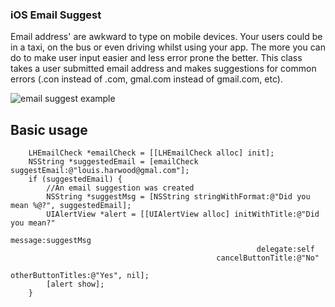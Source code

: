 ### iOS Email Suggest

Email address' are awkward to type on mobile devices. Your users could be in a taxi, on the bus or even driving whilst using your app. The more you can do to make user input easier and less error prone the better. This class takes a user submitted email address and makes suggestions for common errors (.con instead of .com, gmal.com instead of gmail.com, etc).

![email suggest example](https://s3-eu-west-1.amazonaws.com/louis-harwood/images/email-suggest.png)

## Basic usage

```
    LHEmailCheck *emailCheck = [[LHEmailCheck alloc] init];
    NSString *suggestedEmail = [emailCheck suggestEmail:@"louis.harwood@gmal.com"];
    if (suggestedEmail) {
        //An email suggestion was created
        NSString *suggestMsg = [NSString stringWithFormat:@"Did you mean %@?", suggestedEmail];
        UIAlertView *alert = [[UIAlertView alloc] initWithTitle:@"Did you mean?"
                                                        message:suggestMsg
                                                       delegate:self
                                              cancelButtonTitle:@"No"
                                              otherButtonTitles:@"Yes", nil];
        [alert show];
    }
```
